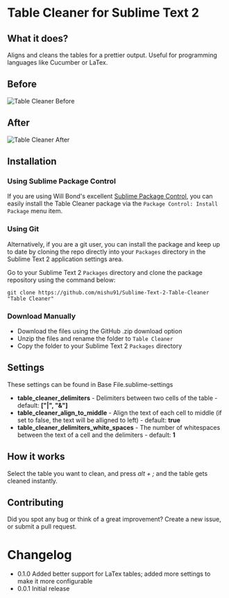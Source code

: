 # Table Cleaner for Sublime Text 2

## What it does?

Aligns and cleans the tables for a prettier output. Useful for programming languages like Cucumber or LaTex.

## Before

![Table Cleaner Before](https://dl.dropbox.com/u/8314245/TableCleanerBefore.png)

## After

![Table Cleaner After](https://dl.dropbox.com/u/8314245/TableCleanerAfter.png)

## Installation

### Using Sublime Package Control

If you are using Will Bond's excellent [Sublime Package Control](http://wbond.net/sublime_packages/package_control), you can easily install the Table Cleaner package via the `Package Control: Install Package` menu item.

### Using Git

Alternatively, if you are a git user, you can install the package and keep up to date by cloning the repo directly into your `Packages` directory in the Sublime Text 2 application settings area.

Go to your Sublime Text 2 `Packages` directory and clone the package repository using the command below:

    git clone https://github.com/mishu91/Sublime-Text-2-Table-Cleaner "Table Cleaner"

### Download Manually

* Download the files using the GitHub .zip download option
* Unzip the files and rename the folder to `Table Cleaner`
* Copy the folder to your Sublime Text 2 `Packages` directory

## Settings
These settings can be found in Base File.sublime-settings
- **table_cleaner_delimiters** - Delimiters between two cells of the table - default: **["|", "&"]**
- **table_cleaner_align_to_middle** - Align the text of each cell to middle (if set to false, the text will be alligned to left) - default: **true**
- **table_cleaner_delimiters_white_spaces** - The number of whitespaces between the text of a cell and the delimiters - default: **1**

## How it works
Select the table you want to clean, and press *alt + ;* and the table gets cleaned instantly.

## Contributing
Did you spot any bug or think of a great improvement? Create a new issue, or submit a pull request.

# Changelog
- 0.1.0 Added better support for LaTex tables; added more settings to make it more configurable
- 0.0.1 Initial release
